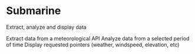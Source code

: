 # Submarine
Extract, analyze and display data


Extract data from a meteorological API
Analyze data from a selected period of time
Display requested pointers (weather, windspeed, elevation, etc)
